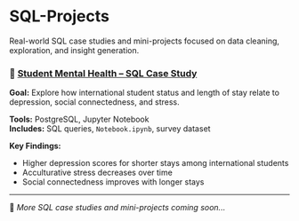 # SQL-Projects
Real-world SQL case studies and mini-projects focused on data cleaning, exploration, and insight generation.

### 🧠 [Student Mental Health – SQL Case Study](https://github.com/KlarenceKPIs/student-mental-health-sql-case-study)

**Goal:** Explore how international student status and length of stay relate to depression, social connectedness, and stress.

**Tools:** PostgreSQL, Jupyter Notebook  
**Includes:** SQL queries, `Notebook.ipynb`, survey dataset

**Key Findings:**
- Higher depression scores for shorter stays among international students
- Acculturative stress decreases over time
- Social connectedness improves with longer stays

---

📌 *More SQL case studies and mini-projects coming soon...*
